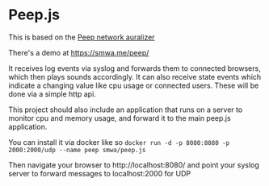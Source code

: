 # Peep.js

This is based on the [Peep network auralizer](http://peep.sourceforge.net/intro.html)

There's a demo at https://smwa.me/peep/

It receives log events via syslog and forwards them to connected browsers,
which then plays sounds accordingly.
It can also receive state events which indicate a changing value like cpu usage or connected users. These will be done via a simple http api.

This project should also include an application that runs on a server to monitor cpu and memory usage, and forward it to the main peep.js application.

You can install it via docker like so
`docker run -d -p 8080:8080 -p 2000:2000/udp --name peep smwa/peep.js`

Then navigate your browser to http://localhost:8080/ and point your syslog server to forward messages to localhost:2000 for UDP
